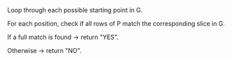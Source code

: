 Loop through each possible starting point in G.

For each position, check if all rows of P match the corresponding slice in G.

If a full match is found → return "YES".

Otherwise → return "NO".